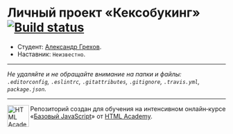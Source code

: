 # Личный проект «Кексобукинг» [![Build status][travis-image]][travis-url]

* Студент: [Александр Грехов](https://up.htmlacademy.ru/javascript/10/user/65356).
* Наставник: `Неизвестно`.

---

_Не удаляйте и не обращайте внимание на папки и файлы:_<br>
_`.editorconfig`, `.eslintrc`, `.gitattributes`, `.gitignore`, `.travis.yml`, `package.json`._

---

<a href="https://htmlacademy.ru/intensive/javascript"><img align="left" width="50" height="50" title="HTML Academy" src="https://up.htmlacademy.ru/static/img/intensive/javascript/logo-for-github.svg"></a>

Репозиторий создан для обучения на интенсивном онлайн‑курсе «[Базовый JavaScript](https://htmlacademy.ru/intensive/javascript)» от [HTML Academy](https://htmlacademy.ru).

[travis-image]: https://travis-ci.org/htmlacademy-javascript/65356-keksobooking.svg?branch=master
[travis-url]: https://travis-ci.org/htmlacademy-javascript/65356-keksobooking
